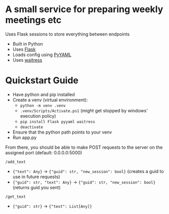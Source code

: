 # A small service for preparing weekly meetings etc
Uses Flask sessions to store everything between endpoints

- Built in Python
- Uses [Flask](https://pypi.org/project/Flask/)
- Loads config using [PyYAML](https://pypi.org/project/PyYAML/)
- Uses [waitress](https://pypi.org/project/waitress/)


# Quickstart Guide

- Have python and pip installed
- Create a venv (virtual environment):
    - `python -m venv .venv`
    - `.venv/Scripts/Activate.ps1` (might get stopped by windows' execution policy)
    - `pip install Flask pyyaml waitress`
    - `deactivate`
- Ensure that the python path points to your venv
- Run app.py

From there, you should be able to make POST requests to the server on the assigned port (default: 0.0.0.0:5000)  
  
`/add_text`
- `{"text": Any}` -> `{"guid": str, "new_session": bool}` (creates a guid to use in future requests)
- `{"guid": str, "text": Any}` -> `{"guid": str, "new_session": bool}` (returns guid you sent)

`/get_text`
- `{"guid": str}` -> `{"text": List[Any]}`
